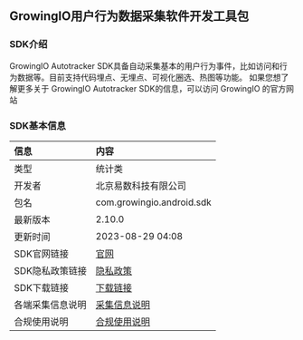## GrowingIO用户行为数据采集软件开发工具包
### SDK介绍
GrowingIO Autotracker SDK具备自动采集基本的用户行为事件，比如访问和行为数据等。目前支持代码埋点、无埋点、可视化圈选、热图等功能。
如果您想了解更多关于 GrowingIO Autotracker SDK的信息，可以访问 GrowingIO 的官方网站
### SDK基本信息
| 信息 | 内容 |
| :---- | :---  |
| 类型  | 统计类 |
| 开发者  | 北京易数科技有限公司 |
| 包名  | com.growingio.android.sdk |
| 最新版本  | 2.10.0 |
| 更新时间  | 2023-08-29 04:08 |
| SDK官网链接  | [官网](https://www.growingio.com) |
| SDK隐私政策链接  | [隐私政策](https://accounts.growingio.com/user-privacy) |
| SDK下载链接  | [下载链接](https://repo1.maven.org/maven2/com/growingio/android/vds-android-agent/autotrack-2.10.0/) |
| 各端采集信息说明 | [采集信息说明](https://docs.growingio.com/v3/developer-manual/sdkintegrated/compliance/#ge-duan-sdk-cai-ji-yu-ding-yi-shu-xing-shuo-ming)|
| 合规使用说明 | [合规使用说明](https://docs.growingio.com/v3/developer-manual/sdkintegrated/compliance/sdk-he-gui-shuo-ming)